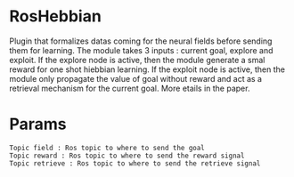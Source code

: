 # RosHebbian

Plugin that formalizes datas coming for the neural fields before sending them for learning. The module takes 3 inputs : current goal, explore and exploit. If the explore node is active, then the module generate a smal reward for one shot hiebbian learning. If the exploit node is active, then the module only propagate the value of goal without reward and act as a retrieval mechanism for the current goal. More etails in the paper.

# Params

```
Topic field : Ros topic to where to send the goal
Topic reward : Ros topic to where to send the reward signal
Topic retrieve : Ros topic to where to send the retrieve signal
```